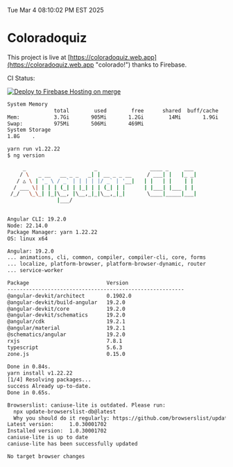 Tue Mar  4 08:10:02 PM EST 2025

# Coloradoquiz


This project is live at [https://coloradoquiz.web.app](https://coloradoquiz.web.app "colorado!") thanks to Firebase.

CI Status: 

[![Deploy to Firebase Hosting on merge](https://github.com/teamkushal/coloradoquiz/actions/workflows/firebase-hosting-merge.yml/badge.svg)](https://github.com/teamkushal/coloradoquiz/actions/workflows/firebase-hosting-merge.yml)

```bash
System Memory
               total        used        free      shared  buff/cache   available
Mem:           3.7Gi       905Mi       1.2Gi        14Mi       1.9Gi       2.8Gi
Swap:          975Mi       506Mi       469Mi
System Storage
1.8G	.
```
```bash
yarn run v1.22.22
$ ng version

     _                      _                 ____ _     ___
    / \   _ __   __ _ _   _| | __ _ _ __     / ___| |   |_ _|
   / △ \ | '_ \ / _` | | | | |/ _` | '__|   | |   | |    | |
  / ___ \| | | | (_| | |_| | | (_| | |      | |___| |___ | |
 /_/   \_\_| |_|\__, |\__,_|_|\__,_|_|       \____|_____|___|
                |___/
    

Angular CLI: 19.2.0
Node: 22.14.0
Package Manager: yarn 1.22.22
OS: linux x64

Angular: 19.2.0
... animations, cli, common, compiler, compiler-cli, core, forms
... localize, platform-browser, platform-browser-dynamic, router
... service-worker

Package                         Version
---------------------------------------------------------
@angular-devkit/architect       0.1902.0
@angular-devkit/build-angular   19.2.0
@angular-devkit/core            19.2.0
@angular-devkit/schematics      19.2.0
@angular/cdk                    19.2.1
@angular/material               19.2.1
@schematics/angular             19.2.0
rxjs                            7.8.1
typescript                      5.6.3
zone.js                         0.15.0
    
Done in 0.84s.
yarn install v1.22.22
[1/4] Resolving packages...
success Already up-to-date.
Done in 0.65s.
```
```bash
Browserslist: caniuse-lite is outdated. Please run:
  npx update-browserslist-db@latest
  Why you should do it regularly: https://github.com/browserslist/update-db#readme
Latest version:     1.0.30001702
Installed version:  1.0.30001702
caniuse-lite is up to date
caniuse-lite has been successfully updated

No target browser changes
```
```bash
